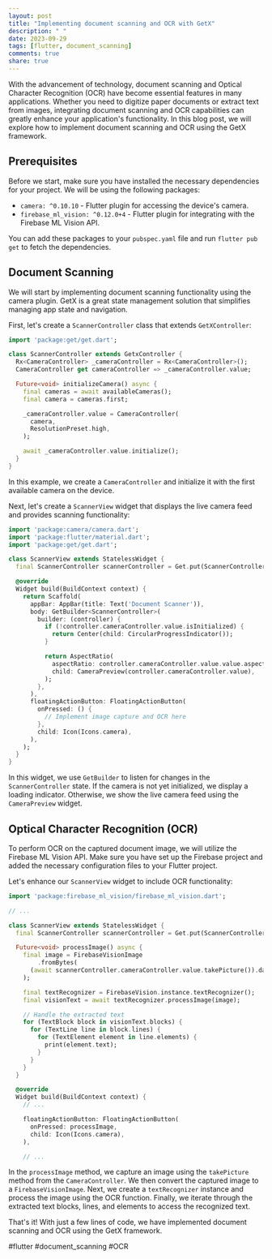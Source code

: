 ```yaml
---
layout: post
title: "Implementing document scanning and OCR with GetX"
description: " "
date: 2023-09-29
tags: [flutter, document_scanning]
comments: true
share: true
---
```


With the advancement of technology, document scanning and Optical Character Recognition (OCR) have become essential features in many applications. Whether you need to digitize paper documents or extract text from images, integrating document scanning and OCR capabilities can greatly enhance your application's functionality. In this blog post, we will explore how to implement document scanning and OCR using the GetX framework.

## Prerequisites

Before we start, make sure you have installed the necessary dependencies for your project. We will be using the following packages:

- `camera: ^0.10.10` - Flutter plugin for accessing the device's camera.
- `firebase_ml_vision: ^0.12.0+4` - Flutter plugin for integrating with the Firebase ML Vision API.

You can add these packages to your `pubspec.yaml` file and run `flutter pub get` to fetch the dependencies.

## Document Scanning

We will start by implementing document scanning functionality using the camera plugin. GetX is a great state management solution that simplifies managing app state and navigation.

First, let's create a `ScannerController` class that extends `GetXController`:

```dart
import 'package:get/get.dart';

class ScannerController extends GetxController {
  Rx<CameraController> _cameraController = Rx<CameraController>();
  CameraController get cameraController => _cameraController.value;

  Future<void> initializeCamera() async {
    final cameras = await availableCameras();
    final camera = cameras.first;

    _cameraController.value = CameraController(
      camera,
      ResolutionPreset.high,
    );

    await _cameraController.value.initialize();
  }
}
```

In this example, we create a `CameraController` and initialize it with the first available camera on the device.

Next, let's create a `ScannerView` widget that displays the live camera feed and provides scanning functionality:

```dart
import 'package:camera/camera.dart';
import 'package:flutter/material.dart';
import 'package:get/get.dart';

class ScannerView extends StatelessWidget {
  final ScannerController scannerController = Get.put(ScannerController());

  @override
  Widget build(BuildContext context) {
    return Scaffold(
      appBar: AppBar(title: Text('Document Scanner')),
      body: GetBuilder<ScannerController>(
        builder: (controller) {
          if (!controller.cameraController.value.isInitialized) {
            return Center(child: CircularProgressIndicator());
          }

          return AspectRatio(
            aspectRatio: controller.cameraController.value.value.aspectRatio,
            child: CameraPreview(controller.cameraController.value),
          );
        },
      ),
      floatingActionButton: FloatingActionButton(
        onPressed: () {
          // Implement image capture and OCR here
        },
        child: Icon(Icons.camera),
      ),
    );
  }
}
```

In this widget, we use `GetBuilder` to listen for changes in the `ScannerController` state. If the camera is not yet initialized, we display a loading indicator. Otherwise, we show the live camera feed using the `CameraPreview` widget.

## Optical Character Recognition (OCR)

To perform OCR on the captured document image, we will utilize the Firebase ML Vision API. Make sure you have set up the Firebase project and added the necessary configuration files to your Flutter project.

Let's enhance our `ScannerView` widget to include OCR functionality:

```dart
import 'package:firebase_ml_vision/firebase_ml_vision.dart';

// ...

class ScannerView extends StatelessWidget {
  final ScannerController scannerController = Get.put(ScannerController());

  Future<void> processImage() async {
    final image = FirebaseVisionImage
        .fromBytes(
      (await scannerController.cameraController.value.takePicture()).data,
    );

    final textRecognizer = FirebaseVision.instance.textRecognizer();
    final visionText = await textRecognizer.processImage(image);

    // Handle the extracted text
    for (TextBlock block in visionText.blocks) {
      for (TextLine line in block.lines) {
        for (TextElement element in line.elements) {
          print(element.text);
        }
      }
    }
  }

  @override
  Widget build(BuildContext context) {
    // ...

    floatingActionButton: FloatingActionButton(
      onPressed: processImage,
      child: Icon(Icons.camera),
    ),

    // ...
```

In the `processImage` method, we capture an image using the `takePicture` method from the `CameraController`. We then convert the captured image to a `FirebaseVisionImage`. Next, we create a `textRecognizer` instance and process the image using the OCR function. Finally, we iterate through the extracted text blocks, lines, and elements to access the recognized text.

That's it! With just a few lines of code, we have implemented document scanning and OCR using the GetX framework.

#flutter #document_scanning #OCR